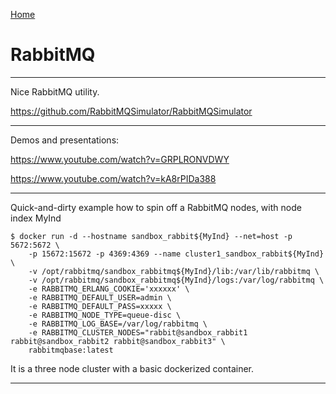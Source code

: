 [Home](Readme.md)
# RabbitMQ

---

Nice RabbitMQ utility.

https://github.com/RabbitMQSimulator/RabbitMQSimulator

---

Demos and presentations:

https://www.youtube.com/watch?v=GRPLRONVDWY

https://www.youtube.com/watch?v=kA8rPIDa388

---

Quick-and-dirty example how to spin off a RabbitMQ nodes, with node index MyInd

    $ docker run -d --hostname sandbox_rabbit${MyInd} --net=host -p 5672:5672 \
        -p 15672:15672 -p 4369:4369 --name cluster1_sandbox_rabbit${MyInd} \
        -v /opt/rabbitmq/sandbox_rabbitmq${MyInd}/lib:/var/lib/rabbitmq \
        -v /opt/rabbitmq/sandbox_rabbitmq${MyInd}/logs:/var/log/rabbitmq \
        -e RABBITMQ_ERLANG_COOKIE='xxxxxx' \
        -e RABBITMQ_DEFAULT_USER=admin \
        -e RABBITMQ_DEFAULT_PASS=xxxxx \
        -e RABBITMQ_NODE_TYPE=queue-disc \
        -e RABBITMQ_LOG_BASE=/var/log/rabbitmq \
        -e RABBITMQ_CLUSTER_NODES="rabbit@sandbox_rabbit1 rabbit@sandbox_rabbit2 rabbit@sandbox_rabbit3" \
        rabbitmqbase:latest

It is a three node cluster with a basic dockerized container.

---
